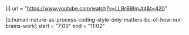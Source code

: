 [i]
url = "https://www.youtube.com/watch?v=LLBrBBImJt4&t=420"

[o.human-nature-as-process-coding-style-only-matters-bc-of-how-our-brains-work]
start = "7:00"
end = "11:02"